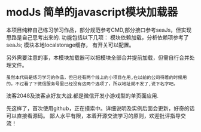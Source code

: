 modJs 简单的javascript模块加载器
===========================================
  本项目纯粹自己练习学习作品，部分规范参考CMD,部分接口参考seaJs，但实现思路是自己思考出来的.
  功能包括以下几项：
      模块依赖加载，分析依赖项参考了seaJs;
      模块本地localstorage缓存， 有开关可以配置。
      
  另外需要注意的事，本模块加载器可以把模块全部合并提前加载，但需自行合并处理文件。
  
    虽然本代码是练习学习的作品，但已经有两个线上的小项目在用,在以前的公司待着的时候用的，不过看了下微信服务号里已经没有这两个选项了，所以地址就不发了,说下名字吧。
    
  澳客2048及澳客点好友大战.都是微信开发小游戏型的单页面应用.
  
  先这样了，首次使用github，正在摸索中。详细说明及实例后面会更新，好奇的话可以直接看源码。
  鄙人水平有限，本着开源交流学习的原则，欢迎批评指导交流！
  
  
